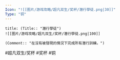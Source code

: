 ```yaml
---
Icon: "![[图片/游戏攻略/超凡双生/奖杯/潛行學徒.png|30]]"
Type: "铜"
---
```

```ad-common-bronze-trophy
title: (Title:: "潛行學徒")
![[图片/游戏攻略/超凡双生/奖杯/潛行學徒.png|100]]

(Comment:: "在沒有被發現的情況下完成所有潛行訓練。")
```

#超凡双生/奖杯 #奖杯 #铜
